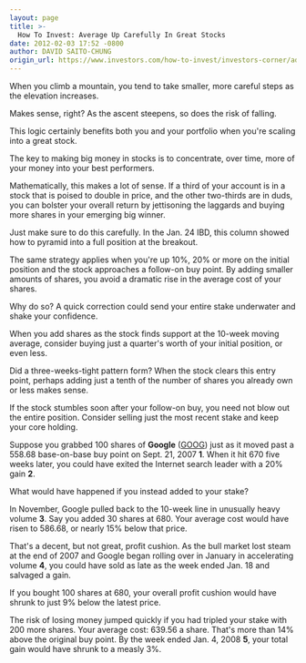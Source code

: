 ```yaml
---
layout: page
title: >-
  How To Invest: Average Up Carefully In Great Stocks
date: 2012-02-03 17:52 -0800
author: DAVID SAITO-CHUNG
origin_url: https://www.investors.com/how-to-invest/investors-corner/add-shares-in-winning-stocks-portfolio-management/
---
```


When you climb a mountain, you tend to take smaller, more careful steps as the elevation increases.

Makes sense, right? As the ascent steepens, so does the risk of falling.

This logic certainly benefits both you and your portfolio when you're scaling into a great stock.

The key to making big money in stocks is to concentrate, over time, more of your money into your best performers.

Mathematically, this makes a lot of sense. If a third of your account is in a stock that is poised to double in price, and the other two-thirds are in duds, you can bolster your overall return by jettisoning the laggards and buying more shares in your emerging big winner.

Just make sure to do this carefully. In the Jan. 24 IBD, this column showed how to pyramid into a full position at the breakout.

The same strategy applies when you're up 10%, 20% or more on the initial position and the stock approaches a follow-on buy point. By adding smaller amounts of shares, you avoid a dramatic rise in the average cost of your shares.

Why do so? A quick correction could send your entire stake underwater and shake your confidence.

When you add shares as the stock finds support at the 10-week moving average, consider buying just a quarter's worth of your initial position, or even less.

Did a three-weeks-tight pattern form? When the stock clears this entry point, perhaps adding just a tenth of the number of shares you already own or less makes sense.

If the stock stumbles soon after your follow-on buy, you need not blow out the entire position. Consider selling just the most recent stake and keep your core holding.

Suppose you grabbed 100 shares of **Google** ([GOOG](https://research.investors.com/quote.aspx?symbol=GOOG)) just as it moved past a 558.68 base-on-base buy point on Sept. 21, 2007 **1**. When it hit 670 five weeks later, you could have exited the Internet search leader with a 20% gain **2**.

What would have happened if you instead added to your stake?

In November, Google pulled back to the 10-week line in unusually heavy volume **3**. Say you added 30 shares at 680. Your average cost would have risen to 586.68, or nearly 15% below that price.

That's a decent, but not great, profit cushion. As the bull market lost steam at the end of 2007 and Google began rolling over in January in accelerating volume **4**, you could have sold as late as the week ended Jan. 18 and salvaged a gain.

If you bought 100 shares at 680, your overall profit cushion would have shrunk to just 9% below the latest price.

The risk of losing money jumped quickly if you had tripled your stake with 200 more shares. Your average cost: 639.56 a share. That's more than 14% above the original buy point. By the week ended Jan. 4, 2008 **5**, your total gain would have shrunk to a measly 3%.
